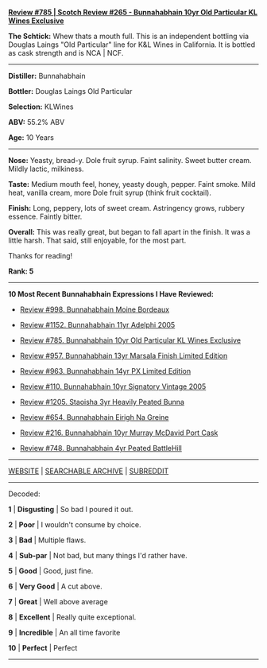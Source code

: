 
[**Review #785 | Scotch Review #265 - Bunnahabhain 10yr Old Particular KL Wines Exclusive**]( https://t8ke.review/review-785-2007-bunnahabhain-10-year-old-old-particular-kl-exclusive-single-barrel-cask-strength-single-malt-whisky/)

**The Schtick:** Whew thats a mouth full.  This is an independent bottling via Douglas Laings "Old Particular" line for K&amp;L Wines in California. It is bottled as cask strength and is NCA | NCF.

-----

**Distiller:** Bunnahabhain

**Bottler:** Douglas Laings Old Particular

**Selection:** KLWines

**ABV:** 55.2% ABV

**Age:** 10 Years 

-----

**Nose:**  Yeasty, bread-y. Dole fruit syrup. Faint salinity. Sweet butter cream. Mildly lactic, milkiness.   

**Taste:** Medium mouth feel, honey, yeasty dough, pepper. Faint smoke. Mild heat, vanilla cream, more Dole fruit syrup (think fruit cocktail). 

**Finish:** Long, peppery, lots of sweet cream. Astringency grows, rubbery essence. Faintly bitter. 

**Overall:** This was really great, but began to fall apart in the finish. It was a little harsh. That said, still enjoyable, for the most part. 

Thanks for reading!

**Rank: 5**

----- 

**10 Most Recent Bunnahabhain Expressions I Have Reviewed:** 

- [Review #998. Bunnahabhain Moine Bordeaux]( https://t8ke.review/review-998-bunnahabhain-moine-bordeaux-2008/) 

- [Review #1152. Bunnahabhain 11yr Adelphi 2005]( https://t8ke.review/review-1152-bunnahabhain-11yr-adelphi-2005/) 

- [Review #785. Bunnahabhain 10yr Old Particular KL Wines Exclusive]( https://t8ke.review/review-785-2007-bunnahabhain-10-year-old-old-particular-kl-exclusive-single-barrel-cask-strength-single-malt-whisky/) 

- [Review #957. Bunnahabhain 13yr Marsala Finish Limited Edition]( https://t8ke.review/review-957-bunnahabhain-13yr-limited-edition-marsala-finish/) 

- [Review #963. Bunnahabhain 14yr PX Limited Edition]( https://t8ke.review/review-963-bunnahabhain-14yr-px-limited-edition/) 

- [Review #110. Bunnahabhain 10yr Signatory Vintage 2005]( https://t8ke.review/review-110-bunnahabhain-signatory-vintage-2005-10-year/) 

- [Review #1205. Staoisha 3yr Heavily Peated Bunna]( https://t8ke.review/review-1205-stoisha-3yr-heavily-peated-bunna) 

- [Review #654. Bunnahabhain Eirigh Na Greine]( https://t8ke.review/review-654-bunnahabhain-eirigh-na-greine/) 

- [Review #216. Bunnahabhain 10yr Murray McDavid Port Cask]( https://t8ke.review/review-216-bunnahabhain-10yr-port-cask-murray-mcdavid/) 

- [Review #748. Bunnahabhain 4yr Peated BattleHill]( https://t8ke.review/review-748-bunnahabhain-4yr-peated-battlehill/) 

-----

[WEBSITE](https://t8ke.review) | [SEARCHABLE ARCHIVE](https://t8ke.review/review-archive/) | [SUBREDDIT](https://reddit.com/r/t8kereviews)

-----

Decoded:

**1** | **Disgusting** | So bad I poured it out.

**2** | **Poor** | I wouldn't consume by choice.

**3** | **Bad** | Multiple flaws.

**4** | **Sub-par** | Not bad, but many things I'd rather have.

**5** | **Good** | Good, just fine.

**6** | **Very Good** | A cut above.

**7** | **Great** | Well above average

**8** | **Excellent** | Really quite exceptional.

**9** | **Incredible** | An all time favorite

**10** | **Perfect** | Perfect

----

